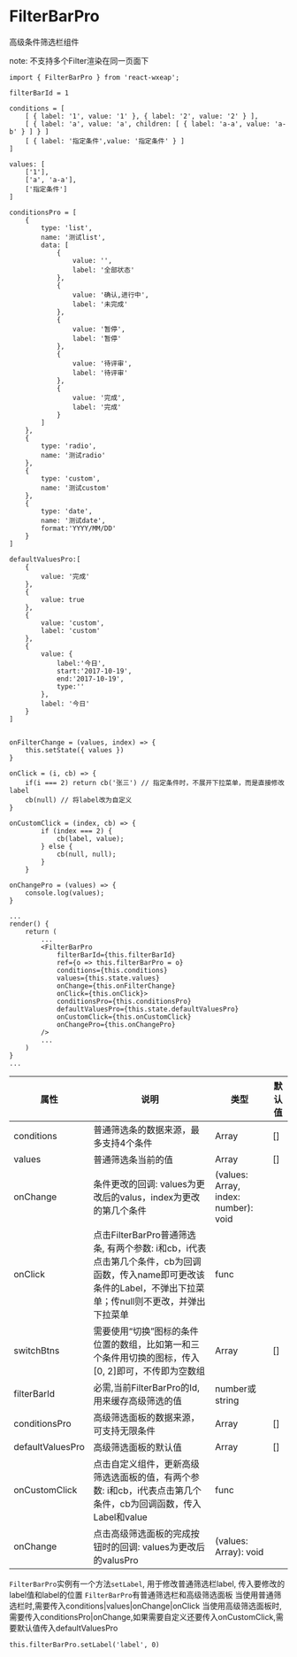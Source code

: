 # FilterBarPro

高级条件筛选栏组件

note: 不支持多个Filter渲染在同一页面下

```
import { FilterBarPro } from 'react-wxeap';

filterBarId = 1

conditions = [
    [ { label: '1', value: '1' }, { label: '2', value: '2' } ],
    [ { label: 'a', value: 'a', children: [ { label: 'a-a', value: 'a-b' } ] } ]
    [ { label: '指定条件',value: '指定条件' } ]
]

values: [
    ['1'],
    ['a', 'a-a'],
    ['指定条件']
]

conditionsPro = [
    {
        type: 'list',
	    name: '测试list',
	    data: [
		    {
			    value: '',
			    label: '全部状态'
		    },
		    {
			    value: '确认,进行中',
			    label: '未完成'
		    },
		    {
			    value: '暂停',
			    label: '暂停'
		    },
		    {
			    value: '待评审',
			    label: '待评审'
		    },
		    {
			    value: '完成',
			    label: '完成'
		    }
	    ]
    },
    {
        type: 'radio',
	    name: '测试radio'
    },
    {
        type: 'custom',
	    name: '测试custom'
    },
    {
        type: 'date',
	    name: '测试date',
        format:'YYYY/MM/DD'
    }
]

defaultValuesPro:[
    {
        value: '完成'
    },
    {
        value: true
    },
    {
        value: 'custom',
		label: 'custom'
    },
    {
        value: {
            label:'今日',
            start:'2017-10-19',
            end:'2017-10-19',
            type:''
        },
		label: '今日'
    }
]


onFilterChange = (values, index) => {
    this.setState({ values })
}

onClick = (i, cb) => {
    if(i === 2) return cb('张三') // 指定条件时，不展开下拉菜单，而是直接修改label
    cb(null) // 将label改为自定义
}

onCustomClick = (index, cb) => {
		if (index === 2) {
		    cb(label, value);
		} else {
			cb(null, null);
		}
	}

onChangePro = (values) => {
	console.log(values);
}

...
render() {
    return (
        ...
        <FilterBarPro 
            filterBarId={this.filterBarId}
            ref={o => this.filterBarPro = o} 
            conditions={this.conditions} 
            values={this.state.values} 
            onChange={this.onFilterChange} 
            onClick={this.onClick}>
            conditionsPro={this.conditionsPro}
            defaultValuesPro={this.state.defaultValuesPro}
            onCustomClick={this.onCustomClick}
            onChangePro={this.onChangePro}
        />
        ...
    )
}
...

```


| 属性 | 说明 | 类型 | 默认值 |
| ----|-----|------|------ |
| conditions | 普通筛选条的数据来源，最多支持4个条件 | Array  | [] |
| values  | 普通筛选条当前的值  | Array |  []  |
| onChange | 条件更改的回调: values为更改后的valus，index为更改的第几个条件 | (values: Array, index: number): void |   |
| onClick | 点击FilterBarPro普通筛选条, 有两个参数: i和cb，i代表点击第几个条件，cb为回调函数，传入name即可更改该条件的Label，不弹出下拉菜单；传null则不更改，并弹出下拉菜单 | func | |
| switchBtns | 需要使用“切换”图标的条件位置的数组，比如第一和三个条件用切换的图标，传入[0, 2]即可，不传即为空数组 | Array | [] |
| filterBarId | 必需,当前FilterBarPro的Id,用来缓存高级筛选的值 | number或string | |
| conditionsPro | 高级筛选面板的数据来源，可支持无限条件 | Array | [] |
| defaultValuesPro | 高级筛选面板的默认值 | Array | [] |
| onCustomClick | 点击自定义组件，更新高级筛选选面板的值，有两个参数: i和cb，i代表点击第几个条件，cb为回调函数，传入Label和value | func | |
| onChange   | 点击高级筛选面板的完成按钮时的回调: values为更改后的valusPro  | (values: Array): void |   |

`FilterBarPro`实例有一个方法`setLabel`, 用于修改普通筛选栏label, 传入要修改的label值和label的位置
`FilterBarPro`有普通筛选栏和高级筛选面板
当使用普通筛选栏时,需要传入conditions|values|onChange|onClick
当使用高级筛选面板时,需要传入conditionsPro|onChange,如果需要自定义还要传入onCustomClick,需要默认值传入defaultValuesPro
```
this.filterBarPro.setLabel('label', 0)
```
